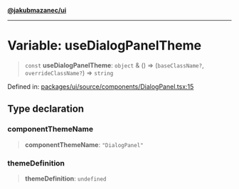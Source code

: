 [**@jakubmazanec/ui**](../README.md)

---

# Variable: useDialogPanelTheme

> `const` **useDialogPanelTheme**: `object` & () => (`baseClassName?`, `overrideClassName?`) =>
> `string`

Defined in:
[packages/ui/source/components/DialogPanel.tsx:15](https://github.com/jakubmazanec/tools/blob/d956cf350ae3e6bad1df754a19dfbabb088c1451/packages/ui/source/components/DialogPanel.tsx#L15)

## Type declaration

### componentThemeName

> **componentThemeName**: `"DialogPanel"`

### themeDefinition

> **themeDefinition**: `undefined`
